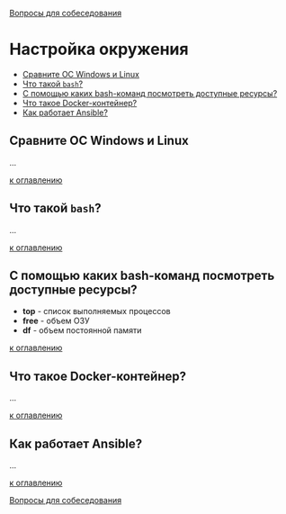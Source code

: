 [Вопросы для собеседования](README.md)

# Настройка окружения
+ [Сравните ОС Windows и Linux](#Сравните-ОС-Windows-и-Linux)
+ [Что такой `bash`?](#Что-такой-bash)
+ [С помощью каких bash-команд посмотреть доступные ресурсы?](#С-помощью-каких-bash-команд-посмотреть-доступные-ресурсы)
+ [Что такое Docker-контейнер?](#Что-такое-Docker-контейнер)
+ [Как работает Ansible?](#Как-работает-Ansible)

## Сравните ОС Windows и Linux
...

[к оглавлению](#Настройка-окружения)

## Что такой `bash`?
...

[к оглавлению](#Настройка-окружения)

## С помощью каких bash-команд посмотреть доступные ресурсы?
+ __top__ - список выполняемых процессов
+ __free__ - объем ОЗУ
+ __df__ - объем постоянной памяти

[к оглавлению](#Настройка-окружения)

## Что такое Docker-контейнер?
...

[к оглавлению](#Настройка-окружения)

## Как работает Ansible?
...

[к оглавлению](#Настройка-окружения)

[Вопросы для собеседования](README.md)

